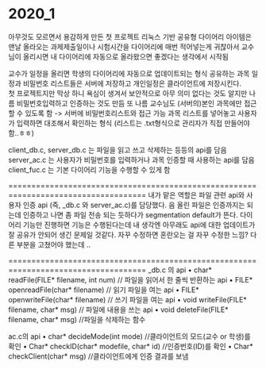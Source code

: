 # 2020_1

아무것도 모르면서 용감하게 만든 첫 프로젝트 리눅스 기반 공유형 다이어리
아이템은 맨날 올라오는 과제제출일이나 시험시간을 다이어리에 매번 적어넣는게 귀찮아서 교수님이 
올리시면 내 다이어리에 자동으로 올라왔으면 좋겠다는 생각에서 시작됨

교수가 일정을 올리면 학생의 다이어리에 자동으로 업데이트되는 형식
공유하는 과목 일정과 비밀번호 리스트들은 서버에 저장하고 개인일정은 클라이언트에 저장시킨다.  
첫 프로젝트지만 막상 하니 욕심이 생겨서 보안적으로 아무 의미 없다는 것도 알지만 나름 비밀번호입력하고 인증하는 것도 만듬
또 나름 교수님도 (서버의)본인 과목에만 접근할 수 있도록 함
-> 서버에 비밀번호리스트와 접근 가능 과목 리스트를 넣어놓고 사용자가 입력하면 대조해서 확인하는 형식
(리스트는 .txt형식으로 관리자가 직접 만들어야함..ㅎㅎ)

client_db.c, server_db.c 는 파일을 읽고 쓰고 삭제하는 등등의 api를 담음
server_ac.c 는 사용자가 비밀번호를 입력하거나 과목 인증할 때 사용하는 api를 담음
client_fuc.c 는 기본 다이어리 기능을 수행할 수 있게 함

====================================================================================
내가 맡은 역할은 파일 관련 api와 사용자 인증 api (즉, _db.c 와 server_ac.c)를 담당했다.
음 올린 파일은 인증까지는 되는데 인증하고 나면 좀 파일 전송 되는 듯하다가 segmentation default가 뜬다.
다이어리 기능만 진행하면 기능은 수행된다는데 내 생각엔 아무래도 api에 대한 업데이트가 
잘 공유가 안되어 생긴 문제일 것같다. 자꾸 수정하면 혼란오는 걸 자꾸 수정한 느낌? 다른 부분을 고쳤어야 했는데 ..

====================================================================================
_db.c 의 api
• char* readFile(FILE* filename, int num) // 파일을 읽어서 한 줄씩 반환하는 api
• FILE* openreadFile(char* filename) // 읽기 파일을 여는 api
• FILE* openwriteFile(char* filename) // 쓰기 파일을 여는 api
• void writeFile(FILE* filename, char* msg) // 파일에 내용을 쓰는 api
• void deleteFile(FILE* filename, char* msg) //파일을 삭제하는 함수

ac.c의 api
• char* decideMode(int mode) //클라이언트의 모드(교수 or 학생)를 확인
• Char* checkID(char* modefile, char* id) //인증번호(ID)를 확인
• Char* checkClient(char* msg) //클라이언트에게 인증 결과를 보냄

